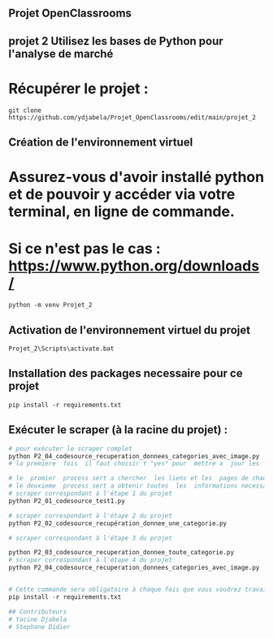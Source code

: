 ## Projet OpenClassrooms
## projet 2 Utilisez les bases de Python pour l'analyse de marché

# Récupérer le projet :

```text
git clone https://github.com/ydjabela/Projet_OpenClassrooms/edit/main/projet_2
```

## Création de l'environnement virtuel

# Assurez-vous d'avoir installé python et de pouvoir y accéder via votre terminal, en ligne de commande.

# Si ce n'est pas le cas : https://www.python.org/downloads/

```
python -m venv Projet_2
```

## Activation de l'environnement virtuel du projet
```
Projet_2\Scripts\activate.bat
```
## Installation  des  packages necessaire pour ce projet
```
pip install -r requirements.txt
```

## Exécuter le scraper (à la racine du projet) :

```python
# pour exécuter le scraper complet
python P2_04_codesource_recuperation_donnees_categories_avec_image.py
# la premiere  fois  il faut choisir Y "yes" pour  mettre a  jour les  lien et creation des dossier et pour telecharger  les  images

# le  promier  process sert a chercher  les liens et les  pages de chaque categorie
# le deuxieme  process sert a obtenir toutes  les  informations necessaires pour chaque  livre 
# scraper correspondant à l'étape 1 du projet
python P2_01_codesource_test1.py

# scraper correspondant à l'étape 2 du projet
python P2_02_codesource_recupération_donnee_une_categorie.py

# scraper correspondant à l'étape 3 du projet

python P2_03_codesource_recuperation_donnee_toute_categorie.py
# scraper correspondant à l'étape 4 du projet
python P2_04_codesource_recuperation_donnees_categories_avec_image.py


# Cette commande sera obligatoire à chaque fois que vous voudrez travailler avec le cours. Dans le même terminal, tapez maintenant
pip install -r requirements.txt

## Contributeurs
# Yacine Djabela
# Stephane Didier
